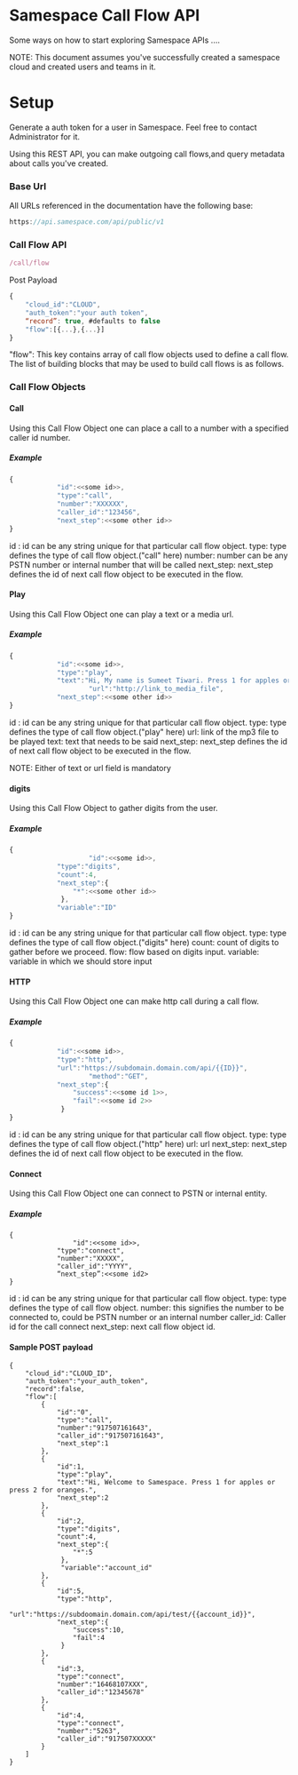 # Samespace Call Flow API

Some ways on how to start exploring Samespace APIs ....

NOTE: This document assumes you've successfully created a samespace cloud and created users and teams in it.

# Setup

Generate a auth token for a user in Samespace.  Feel free to contact Administrator for it.

Using this REST API, you can make outgoing call flows,and query metadata about calls you've created. 

### Base Url

All URLs referenced in the documentation have the following base:

```js
https://api.samespace.com/api/public/v1
```


### Call Flow API

```js
/call/flow
```

Post Payload

```js
{
	"cloud_id":"CLOUD",
	"auth_token":"your auth token",
	“record”: true, #defaults to false
	"flow":[{...},{...}]
}
```

"flow": This key contains array of call flow objects used to define a call flow. The list of building blocks that may be used to build call flows is as follows.

### Call Flow Objects

#### Call

Using this Call Flow Object one can place a call to a number with a  specified caller id number.

##### Example

```js
{
			"id":<<some id>>,
			"type":"call",
			"number":"XXXXXX",
			"caller_id":"123456",
			"next_step":<<some other id>>
}
```
id : id can be any string unique for that particular call flow object.
type: type defines the type of call flow object.("call" here)
number: number can be any PSTN number or internal number that will be called
next_step: next_step defines the id of next call flow object to be executed in the flow.

#### Play

Using this Call Flow Object one can play a text or a media url.

##### Example
```js
{
			"id":<<some id>>,
			"type":"play",
			"text":"Hi, My name is Sumeet Tiwari. Press 1 for apples or press 2 for oranges.",
            		"url":"http://link_to_media_file",
			"next_step":<<some other id>>
}
```
id : id can be any string unique for that particular call flow object.
type: type defines the type of call flow object.("play" here)
url: link of the mp3 file to be played
text: text that needs to be said
next_step: next_step defines the id of next call flow object to be executed in the flow.

NOTE: Either of text or url field is mandatory

#### digits

Using this Call Flow Object to gather digits from the user.

##### Example
```js
{
            		"id":<<some id>>,
			"type":"digits",
			"count":4,
			"next_step":{
				"*":<<some other id>>
			 },
			"variable":"ID"
}
```
id : id can be any string unique for that particular call flow object.
type: type defines the type of call flow object.("digits" here)
count: count of digits to gather before we proceed.
flow: flow based on digits input.
variable: variable in which we should store input

#### HTTP

Using this Call Flow Object one can make http call during a call flow.

##### Example
```js
{
			"id":<<some id>>,
			"type":"http",
			"url":"https://subdomain.domain.com/api/{{ID}}",
            		"method":"GET",
			"next_step":{
				"success":<<some id 1>>,
				"fail":<<some id 2>>
			 }
}
```
id : id can be any string unique for that particular call flow object.
type: type defines the type of call flow object.("http" here)
url: url 
next_step: next_step defines the id of next call flow object to be executed in the flow.

#### Connect

Using this Call Flow Object one can connect to PSTN or internal entity.

##### Example
```
{
		    	"id":<<some id>>,
			"type":"connect",
			"number":"XXXXX",
			"caller_id":"YYYY",
			“next_step”:<<some id2>
}
```
id : id can be any string unique for that particular call flow object.
type: type defines the type of call flow object.
number: this signifies the number to be connected to, could be PSTN number or an internal number
caller_id: Caller id for the call connect
next_step: next call flow object id.

#### Sample POST payload
```
{
	"cloud_id":"CLOUD_ID",
	"auth_token":"your_auth_token",
	"record":false,
	"flow":[
		{
			"id":"0",
			"type":"call",
			"number":"917507161643",
			"caller_id":"917507161643",
			"next_step":1
		},
		{
			"id":1,
			"type":"play",
			"text":"Hi, Welcome to Samespace. Press 1 for apples or press 2 for oranges.",
			"next_step":2
		},
		{
			"id":2,
			"type":"digits",
			"count":4,
			"next_step":{
				"*":5
			 },
			 "variable":"account_id"
		},
		{
			"id":5,
			"type":"http",
			"url":"https://subdoomain.domain.com/api/test/{{account_id}}",
			"next_step":{
				"success":10,
				"fail":4
			 }
		},
		{
			"id":3,
			"type":"connect",
			"number":"16468107XXX",
			"caller_id":"12345678"
		},	
		{
			"id":4,
			"type":"connect",
			"number":"5263",
			"caller_id":"917507XXXXX"
		}
	]
}
```
